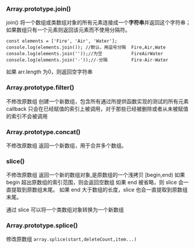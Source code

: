 ### Array.prototype.join()
join() 将一个数组或类数组对象的所有元素连接成一个**字符串**并返回这个字符串；如果数组只有一个元素则返回该元素而不使用分隔符。
```
const elements = ['Fire', 'Air', 'Water'];
console.log(elements.join()); //默认，用逗号分隔  Fire,Air,Wate
console.log(elements.join(''));//为空           FireAirWater
console.log(elements.join('-'));//-分隔         Fire-Air-Water
```

如果 arr.length 为0，则返回空字符串

### Array.prototype.filter()
不修改原数组
创建一个新数组，包含所有通过所提供函数实现的测试的所有元素
callback 只会在已经赋值的索引上被调用，对于那些已经被删除或者从未被赋值的索引不会被调用
### Array.prototype.concat()
不修改原数组
返回一个新数组，用于合并多个数组。

### slice()
不修改原数组
返回一个新的数组对象,是原数组的一个浅拷贝
[begin,end)
如果 begin 超出原数组的索引范围，则会返回空数组
如果 end 被省略，则 slice 会一直提取到原数组末尾。
如果 end 大于数组的长度，slice 也会一直提取到原数组末尾。

通过 slice 可以将一个类数组对象转换为一个新数组
### Array.prototype.splice()
修改原数组
`array.splice(start,deleteCount,item...)`
